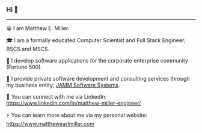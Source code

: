### Hi 👋
---
😀 I am Matthew E. Miller.

🎓 I am a formally educated Computer Scientist and Full Stack Engineer; BSCS and MSCS.

🏢 I develop software applications for the corporate enterprise community (Fortune 500).

🍯 I provide private software development and consulting services through my business entity; [JAMM Software Systems](https://www.jammsoftwaresystems.com).

🥂 You can connect with me via LinkedIn: https://www.linkedin.com/in/matthew-miller-engineer/

⚡ You can learn more about me via my personal website: https://www.matthewearlmiller.com

<!--
**matmill5/matmill5** is a ✨ _special_ ✨ repository because its `README.md` (this file) appears on your GitHub profile.

Here are some ideas to get you started:

- 🔭 I’m currently working on ...
- 🌱 I’m currently learning ...
- 👯 I’m looking to collaborate on ...
- 🤔 I’m looking for help with ...
- 💬 Ask me about ...
- 📫 How to reach me: ...
- 😄 Pronouns: ...
- ⚡ Fun fact: ...
-->
